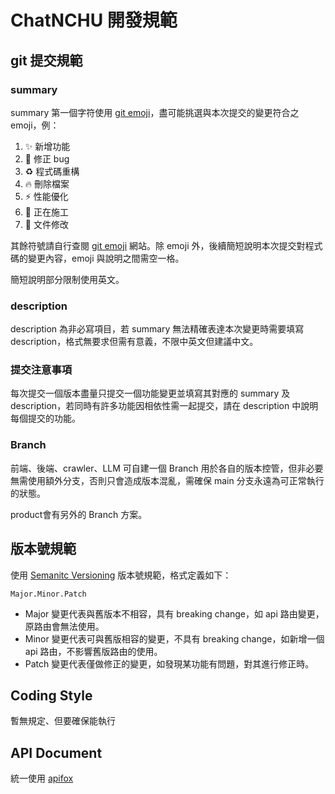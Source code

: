 ChatNCHU 開發規範
===

git 提交規範
---

### summary

summary 第一個字符使用 [git emoji](https://gitmoji.dev/)，盡可能挑選與本次提交的變更符合之 emoji，例：

1. :sparkles: 新增功能
2. :bug: 修正 bug
3. :recycle: 程式碼重構
4. :fire: 刪除檔案
5. :zap: 性能優化
6. :construction: 正在施工
7. :page_facing_up: 文件修改

其餘符號請自行查閱 [git emoji](https://gitmoji.dev/) 網站。除 emoji 外，後續簡短說明本次提交對程式碼的變更內容，emoji 與說明之間需空一格。

簡短說明部分限制使用英文。

### description

description 為非必寫項目，若 summary 無法精確表達本次變更時需要填寫 description，格式無要求但需有意義，不限中英文但建議中文。

### 提交注意事項

每次提交一個版本盡量只提交一個功能變更並填寫其對應的 summary 及 description，若同時有許多功能因相依性需一起提交，請在 description 中說明每個提交的功能。

### Branch

前端、後端、crawler、LLM 可自建一個 Branch 用於各自的版本控管，但非必要無需使用額外分支，否則只會造成版本混亂，需確保 main 分支永遠為可正常執行的狀態。

product會有另外的 Branch 方案。

版本號規範
---

使用 [Semanitc Versioning](https://semver.org/) 版本號規範，格式定義如下：

```
Major.Minor.Patch
```

* Major 變更代表與舊版本不相容，具有 breaking change，如 api 路由變更，原路由會無法使用。
* Minor 變更代表可與舊版相容的變更，不具有 breaking change，如新增一個 api 路由，不影響舊版路由的使用。
* Patch 變更代表僅做修正的變更，如發現某功能有問題，對其進行修正時。

Coding Style
---

暫無規定、但要確保能執行

API Document
---

統一使用 [apifox](https://apifox.com/)